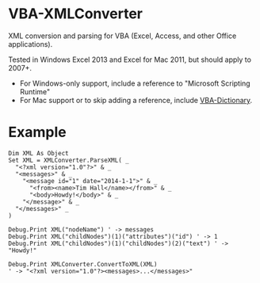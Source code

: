 # VBA-XMLConverter

XML conversion and parsing for VBA (Excel, Access, and other Office applications).

Tested in Windows Excel 2013 and Excel for Mac 2011, but should apply to 2007+. 

- For Windows-only support, include a reference to "Microsoft Scripting Runtime"
- For Mac support or to skip adding a reference, include [VBA-Dictionary](https://github.com/timhall/VBA-Dictionary).

# Example

```VB.net
Dim XML As Object
Set XML = XMLConverter.ParseXML( _
  "<?xml version="1.0"?>" & _
  "<messages>" & _
    "<message id="1" date="2014-1-1">" & _
      "<from><name>Tim Hall</name></from>" & _
      "<body>Howdy!</body>" & _
    "</message>" & _
  "</messages>" _
)

Debug.Print XML("nodeName") ' -> messages
Debug.Print XML("childNodes")(1)("attributes")("id") ' -> 1
Debug.Print XML("childNodes")(1)("childNodes")(2)("text") ' -> "Howdy!"

Debug.Print XMLConverter.ConvertToXML(XML)
' -> "<?xml version="1.0"?><messages>...</messages>"
```
